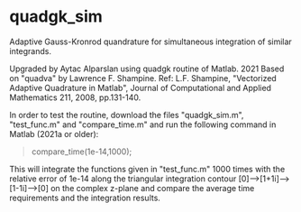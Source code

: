 # quadgk_sim
Adaptive Gauss-Kronrod quandrature for simultaneous integration of similar integrands.

Upgraded by Aytac Alparslan using quadgk routine of Matlab. 2021
Based on "quadva" by Lawrence F. Shampine.
Ref: L.F. Shampine, "Vectorized Adaptive Quadrature in Matlab", Journal of Computational and Applied Mathematics 211, 2008, pp.131-140.

In order to test the routine, download the files "quadgk_sim.m", "test_func.m" and "compare_time.m" and run the following command in Matlab (2021a or older):
> compare_time(1e-14,1000);

This will integrate the functions given in "test_func.m" 1000 times with the relative error of 1e-14 along the triangular integration contour [0]-->[1+1i]-->[1-1i]-->[0] on the complex z-plane and compare the average time requirements and the integration results.
